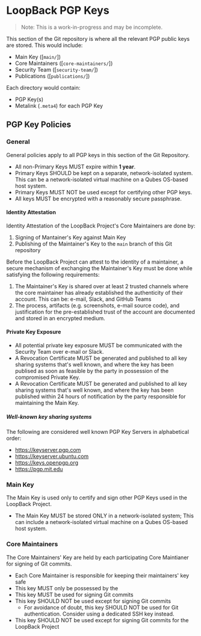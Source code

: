 <!--
  SPDX-FileCopyrightText: LoopBack Contributors
  SPDX-License-Identifier: MIT
-->

# LoopBack PGP Keys

> Note: This is a work-in-progress and may be incomplete.

This section of the Git repository is where all the relevant PGP public keys are
stored. This would include:

- Main Key ([`main/`])
- Core Maintainers ([`core-maintainers/`])
- Security Team ([`security-team/`])
- Publications ([`publications/`])

Each directory would contain:

- PGP Key(s)
- Metalink (`.meta4`) for each PGP Key

## PGP Key Policies

### General

General policies apply to all PGP keys in this section of the Git Repository.

- All non-Primary Keys MUST expire within **1 year**.
- Primary Keys SHOULD be kept on a separate, network-isolated system. This can
  be a network-isolated virtual machine on a Qubes OS-based host system.
- Primary Keys MUST NOT be used except for certifying other PGP keys.
- All keys MUST be encrypted with a reasonably secure passphrase.

#### Identity Attestation

Identity Attestation of the LoopBack Project's Core Maintainers are done by:

1. Signing of Mantainer's Key against Main Key
2. Publishing of the Maintainer's Key to the `main` branch of this Git
   repository

Before the LoopBack Project can attest to the identity of a maintainer, a secure
mechanism of exchanging the Maintainer's Key must be done while satisfying the
following requirements:

1. The Maintainer's Key is shared over at least 2 trusted channels where the
   core maintainer has already established the authenticity of their account.
   This can be: e-mail, Slack, and GitHub Teams
2. The process, artifacts (e.g. screenshots, e-mail source code), and
   justification for the pre-established trust of the account are documented
   and stored in an encrypted medium.

#### Private Key Exposure

- All potential private key exposure MUST be communicated with the Security
  Team over e-mail or Slack.
- A Revocation Certificate MUST be generated and published to all key sharing
  systems that's well known, and where the key has been publised as soon as
  feasible by the party in possession of the compromised Private Key.
- A Revocation Certificate MUST be generated and published to all key sharing
  systems that's well known, and where the key has been published within 24
  hours of notification by the party responsible for maintaining the Main Key.

##### Well-known key sharing systems

The following are considered well known PGP Key Servers in alphabetical order:

- <https://keyserver.pgp.com>
- <https://keyserver.ubuntu.com>
- <https://keys.openpgp.org>
- <https://pgp.mit.edu>

### Main Key

The Main Key is used only to certify and sign other PGP Keys used in the
LoopBack Project.

- The Main Key MUST be stored ONLY in a network-isolated system; This can
  include a network-isolated virtual machine on a Qubes OS-based host system.

### Core Maintainers

The Core Maintainers' Key are held by each participating Core Maintianer for
signing of Git commits.

- Each Core Maintainer is responsible for keeping their maintainers' key safe
- This key MUST only be possessed by the
- This key MUST be used for signing Git commits
- This key SHOULD NOT be used except for signing Git commits
  - For avoidance of doubt, this key SHOULD NOT be used for Git
    authentication. Consider using a dedicated SSH key instead.
- This key SHOULD NOT be used except for signing Git commits for the LoopBack
  Project
